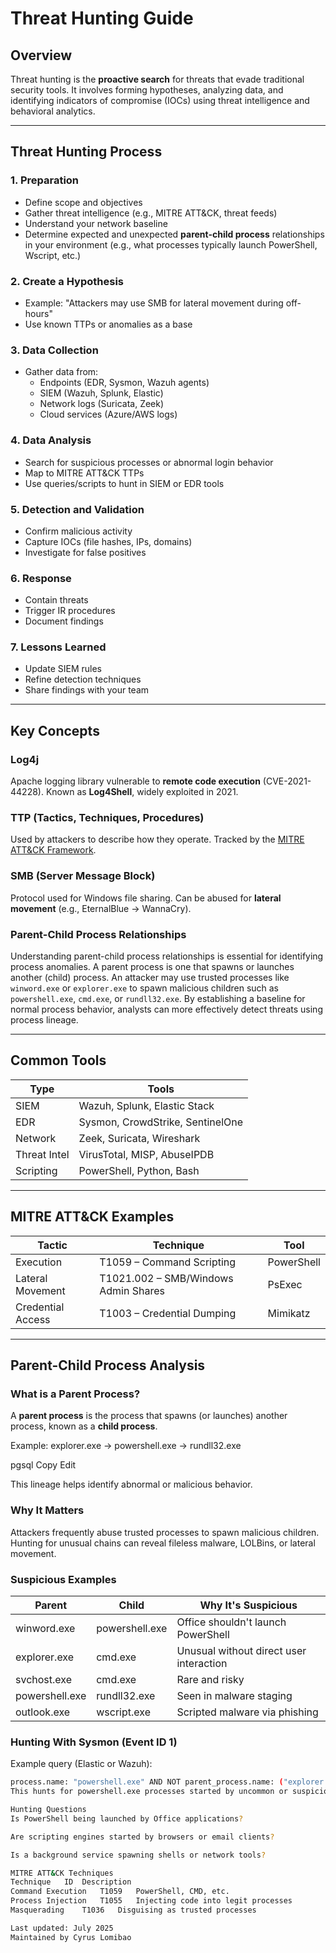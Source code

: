 # Threat Hunting Guide

## Overview

Threat hunting is the **proactive search** for threats that evade traditional security tools. It involves forming hypotheses, analyzing data, and identifying indicators of compromise (IOCs) using threat intelligence and behavioral analytics.

---

## Threat Hunting Process

### 1. Preparation
- Define scope and objectives
- Gather threat intelligence (e.g., MITRE ATT&CK, threat feeds)
- Understand your network baseline
- Determine expected and unexpected **parent-child process** relationships in your environment (e.g., what processes typically launch PowerShell, Wscript, etc.)

### 2. Create a Hypothesis
- Example: "Attackers may use SMB for lateral movement during off-hours"
- Use known TTPs or anomalies as a base

### 3. Data Collection
- Gather data from:
  - Endpoints (EDR, Sysmon, Wazuh agents)
  - SIEM (Wazuh, Splunk, Elastic)
  - Network logs (Suricata, Zeek)
  - Cloud services (Azure/AWS logs)

### 4. Data Analysis
- Search for suspicious processes or abnormal login behavior
- Map to MITRE ATT&CK TTPs
- Use queries/scripts to hunt in SIEM or EDR tools

### 5. Detection and Validation
- Confirm malicious activity
- Capture IOCs (file hashes, IPs, domains)
- Investigate for false positives

### 6. Response
- Contain threats
- Trigger IR procedures
- Document findings

### 7. Lessons Learned
- Update SIEM rules
- Refine detection techniques
- Share findings with your team

---

## Key Concepts

### Log4j
Apache logging library vulnerable to **remote code execution** (CVE-2021-44228). Known as **Log4Shell**, widely exploited in 2021.

### TTP (Tactics, Techniques, Procedures)
Used by attackers to describe how they operate. Tracked by the [MITRE ATT&CK Framework](https://attack.mitre.org/).

### SMB (Server Message Block)
Protocol used for Windows file sharing. Can be abused for **lateral movement** (e.g., EternalBlue → WannaCry).

### Parent-Child Process Relationships
Understanding parent-child process relationships is essential for identifying process anomalies. A parent process is one that spawns or launches another (child) process. An attacker may use trusted processes like `winword.exe` or `explorer.exe` to spawn malicious children such as `powershell.exe`, `cmd.exe`, or `rundll32.exe`. By establishing a baseline for normal process behavior, analysts can more effectively detect threats using process lineage.

---

## Common Tools

| Type         | Tools                             |
|--------------|-----------------------------------|
| SIEM         | Wazuh, Splunk, Elastic Stack       |
| EDR          | Sysmon, CrowdStrike, SentinelOne   |
| Network      | Zeek, Suricata, Wireshark          |
| Threat Intel | VirusTotal, MISP, AbuseIPDB        |
| Scripting    | PowerShell, Python, Bash           |

---

## MITRE ATT&CK Examples

| Tactic              | Technique               | Tool |
|---------------------|--------------------------|------|
| Execution           | T1059 – Command Scripting | PowerShell |
| Lateral Movement    | T1021.002 – SMB/Windows Admin Shares | PsExec |
| Credential Access   | T1003 – Credential Dumping | Mimikatz |

---

## Parent-Child Process Analysis

### What is a Parent Process?
A **parent process** is the process that spawns (or launches) another process, known as a **child process**.

Example:
explorer.exe → powershell.exe → rundll32.exe

pgsql
Copy
Edit

This lineage helps identify abnormal or malicious behavior.

###  Why It Matters
Attackers frequently abuse trusted processes to spawn malicious children. Hunting for unusual chains can reveal fileless malware, LOLBins, or lateral movement.

###  Suspicious Examples

| Parent           | Child               | Why It's Suspicious                         |
|------------------|---------------------|----------------------------------------------|
| winword.exe      | powershell.exe      | Office shouldn't launch PowerShell          |
| explorer.exe     | cmd.exe             | Unusual without direct user interaction     |
| svchost.exe      | cmd.exe             | Rare and risky                              |
| powershell.exe   | rundll32.exe        | Seen in malware staging                     |
| outlook.exe      | wscript.exe         | Scripted malware via phishing               |

### Hunting With Sysmon (Event ID 1)

Example query (Elastic or Wazuh):
```bash
process.name: "powershell.exe" AND NOT parent_process.name: ("explorer.exe", "cmd.exe")
This hunts for powershell.exe processes started by uncommon or suspicious parents.

Hunting Questions
Is PowerShell being launched by Office applications?

Are scripting engines started by browsers or email clients?

Is a background service spawning shells or network tools?

MITRE ATT&CK Techniques
Technique	ID	Description
Command Execution	T1059	PowerShell, CMD, etc.
Process Injection	T1055	Injecting code into legit processes
Masquerading	T1036	Disguising as trusted processes

Last updated: July 2025
Maintained by Cyrus Lomibao
